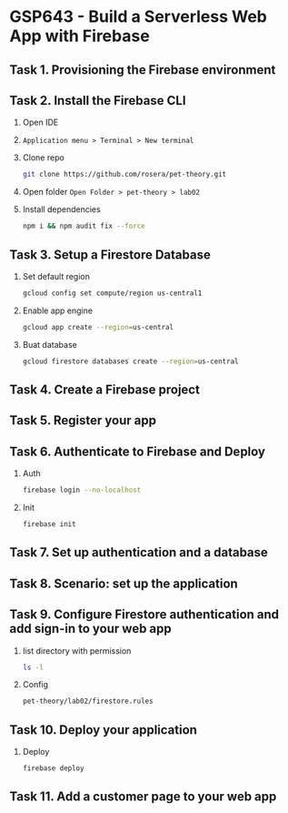 # GSP643 - Build a Serverless Web App with Firebase

## Task 1. Provisioning the Firebase environment

## Task 2. Install the Firebase CLI

1. Open IDE
2. `Application menu > Terminal > New terminal`
3. Clone repo

   ```bash
   git clone https://github.com/rosera/pet-theory.git
   ```

4. Open folder `Open Folder > pet-theory > lab02`

5. Install dependencies

   ```bash
   npm i && npm audit fix --force
   ```

## Task 3. Setup a Firestore Database

1. Set default region

   ```bash
   gcloud config set compute/region us-central1
   ```

2. Enable app engine

   ```bash
   gcloud app create --region=us-central
   ```

3. Buat database

   ```bash
   gcloud firestore databases create --region=us-central
   ```

## Task 4. Create a Firebase project

## Task 5. Register your app

## Task 6. Authenticate to Firebase and Deploy

1. Auth

   ```bash
   firebase login --no-localhost
   ```

2. Init

   ```bash
   firebase init
   ```

## Task 7. Set up authentication and a database

## Task 8. Scenario: set up the application

## Task 9. Configure Firestore authentication and add sign-in to your web app

1. list directory with permission

   ```bash
   ls -l
   ```

2. Config

   ```bash
   pet-theory/lab02/firestore.rules
   ```

## Task 10. Deploy your application

1. Deploy

   ```bash
   firebase deploy
   ```

## Task 11. Add a customer page to your web app
